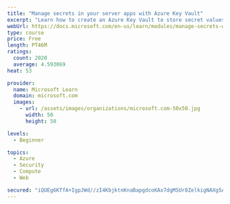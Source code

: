 ```yaml
---
title: "Manage secrets in your server apps with Azure Key Vault"
excerpt: "Learn how to create an Azure Key Vault to store secret values and how to enable secure access to the vault."
webUrl: https://docs.microsoft.com/en-us/learn/modules/manage-secrets-with-azure-key-vault/
type: course
price: Free
length: PT46M
ratings:
  count: 2020
  average: 4.593069
heat: 53

provider:
  name: Microsoft Learn
  domain: microsoft.com
  images:
    - url: /assets/images/organizations/microsoft.com-50x50.jpg
      width: 50
      height: 50

levels:
  - Beginner

topics:
  - Azure
  - Security
  - Compute
  - Web

secured: "iQUEg6KTfA+IgpJWd//zI4KbjktnKnaBapgdcoKAx7dgMSUr8ZelkigNAXg5ABoqJamKh83/CyOmv4HFSHdlyxU8srXRJCmXyXNdthqKglqQS7QIOjwpksBZDly6G7AfjNaZnmqL9mrfrxF9fNhjrZWxChbju+utz8CMzHZ9M4thklpCLuWXLfTDHBy81/4mjzL3NvYRYu1d3E2FVkbOALcp9AQL12xgT3aWVgJ+gTqge8jrY29epx8uG1uQLxiaMJ5eK2nzq0JBPRb9uL+cPQJ6u0sURgmZOK8m4o53syfUgF+j6OzGA0i6U7NMOVS77Jud+0zmPHIPUlMKhmMp0h6aZwKC+ixnRTf4Lbhak220+zjYZqM21MWUBnozoUhFown01SXuQWNK9PM3cKnyMhxCKvEmj+J43bvScSBYYCs=;EMWA7vYfPrF+u0tDgSV29Q=="
---
```


